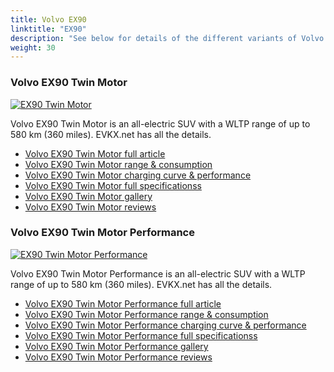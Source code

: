 ```yaml
---
title: Volvo EX90
linktitle: "EX90"
description: "See below for details of the different variants of Volvo EX90"
weight: 30
---
```

### Volvo EX90 Twin Motor

<a href="ex90_twin_motor/"><img src="https://media.evkx.net/multimedia/models/volvo/ex90/ex90_twin_motor/main_1_st.jpg" class="img-fluid" alt="EX90 Twin Motor" ></a>

Volvo EX90 Twin Motor is an all-electric SUV with a WLTP range of up to 580 km (360 miles). EVKX.net has all the details. 

- [Volvo EX90 Twin Motor full article](ex90_twin_motor/)
- [Volvo EX90 Twin Motor range & consumption](ex90_twin_motor/rangeandconsumption)
- [Volvo EX90 Twin Motor charging curve & performance](ex90_twin_motor/chargingcurve)
- [Volvo EX90 Twin Motor full specificationss](ex90_twin_motor/specifications)
- [Volvo EX90 Twin Motor gallery](ex90_twin_motor/gallery)
- [Volvo EX90 Twin Motor reviews](ex90_twin_motor/reviews)

### Volvo EX90 Twin Motor Performance

<a href="ex90_twin_motor_performance/"><img src="https://media.evkx.net/multimedia/models/volvo/ex90/ex90_twin_motor_performance/main_1_st.jpg" class="img-fluid" alt="EX90 Twin Motor Performance" ></a>

Volvo EX90 Twin Motor Performance is an all-electric SUV with a WLTP range of up to 580 km (360 miles). EVKX.net has all the details. 

- [Volvo EX90 Twin Motor Performance full article](ex90_twin_motor_performance/)
- [Volvo EX90 Twin Motor Performance range & consumption](ex90_twin_motor_performance/rangeandconsumption)
- [Volvo EX90 Twin Motor Performance charging curve & performance](ex90_twin_motor_performance/chargingcurve)
- [Volvo EX90 Twin Motor Performance full specificationss](ex90_twin_motor_performance/specifications)
- [Volvo EX90 Twin Motor Performance gallery](ex90_twin_motor_performance/gallery)
- [Volvo EX90 Twin Motor Performance reviews](ex90_twin_motor_performance/reviews)


